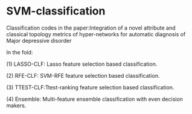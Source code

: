 # SVM-classification
Classification codes in the paper:Integration of a novel attribute and classical topology metrics of hyper-networks for automatic diagnosis of Major depressive disorder


In the fold:

(1) LASSO-CLF: Lasso feature selection based classification.

(2) RFE-CLF: SVM-RFE feature selection based classification.

(3) TTEST-CLF:Ttest-ranking feature selection based classification.

(4) Ensemble: Multi-feature ensemble classification with even decision makers.
